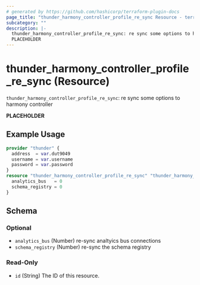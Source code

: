 ```yaml
---
# generated by https://github.com/hashicorp/terraform-plugin-docs
page_title: "thunder_harmony_controller_profile_re_sync Resource - terraform-provider-thunder"
subcategory: ""
description: |-
  thunder_harmony_controller_profile_re_sync: re sync some options to harmony controller
  PLACEHOLDER
---
```


# thunder_harmony_controller_profile_re_sync (Resource)

`thunder_harmony_controller_profile_re_sync`: re sync some options to harmony controller

__PLACEHOLDER__

## Example Usage

```terraform
provider "thunder" {
  address  = var.dut9049
  username = var.username
  password = var.password
}
resource "thunder_harmony_controller_profile_re_sync" "thunder_harmony_controller_profile_re_sync" {
  analytics_bus   = 0
  schema_registry = 0
}
```

<!-- schema generated by tfplugindocs -->
## Schema

### Optional

- `analytics_bus` (Number) re-sync analtyics bus connections
- `schema_registry` (Number) re-sync the schema registry

### Read-Only

- `id` (String) The ID of this resource.


